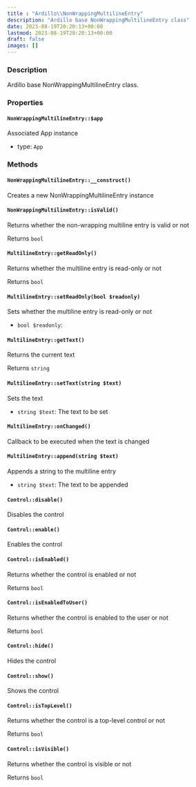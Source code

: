 ```yaml
---
title : "Ardillo\\NonWrappingMultilineEntry"
description: "Ardillo base NonWrappingMultilineEntry class"
date: 2023-08-19T20:20:13+00:00
lastmod: 2023-08-19T20:20:13+00:00
draft: false
images: []
---
```

### Description

Ardillo base NonWrappingMultilineEntry class.

### Properties

#### `NonWrappingMultilineEntry::$app`

Associated App instance

 * type: `App`



### Methods

#### `NonWrappingMultilineEntry::__construct()`

Creates a new NonWrappingMultilineEntry instance



#### `NonWrappingMultilineEntry::isValid()`

Returns whether the non-wrapping multiline entry is valid or not


Returns `bool`



#### `MultilineEntry::getReadOnly()`

Returns whether the multiline entry is read-only or not


Returns `bool`



#### `MultilineEntry::setReadOnly(bool $readonly)`

Sets whether the multiline entry is read-only or not

 * `bool $readonly`: 


#### `MultilineEntry::getText()`

Returns the current text


Returns `string`



#### `MultilineEntry::setText(string $text)`

Sets the text

 * `string $text`: The text to be set


#### `MultilineEntry::onChanged()`

Callback to be executed when the text is changed



#### `MultilineEntry::append(string $text)`

Appends a string to the multiline entry

 * `string $text`: The text to be appended


#### `Control::disable()`

Disables the control



#### `Control::enable()`

Enables the control



#### `Control::isEnabled()`

Returns whether the control is enabled or not


Returns `bool`



#### `Control::isEnabledToUser()`

Returns whether the control is enabled to the user or not


Returns `bool`



#### `Control::hide()`

Hides the control



#### `Control::show()`

Shows the control



#### `Control::isTopLevel()`

Returns whether the control is a top-level control or not


Returns `bool`



#### `Control::isVisible()`

Returns whether the control is visible or not


Returns `bool`



